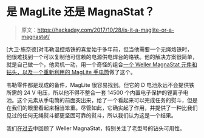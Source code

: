 # 是 MagLite 还是 MagnaStat？

> 原文：<https://hackaday.com/2017/10/28/is-it-a-maglite-or-a-magnastat/>

[大卫·施奈德]对韦勒温控烙铁的喜爱始于多年前，但当他需要一个无绳烙铁时，他很难找到一个可以复制他可信赖的电源供电焊台的烙铁。他的解决方案很简单，就是自己做一个，他灵机一动，用一个奇怪的组合[一个 Weller MagnaStat 元件和钻头，以及一个重新利用的 MagLite 手电筒](https://spectrum.ieee.org/geek-life/hands-on/want-a-temperaturecontrolled-cordless-soldering-iron-heres-how-to-make-one)做了这个。

韦勒零件都是现成的备件，MagLite 很容易找到。但它的 D 电池永远不会提供铁所需的 24 V 电压，所以他不得不整合一套 14500 个内置电子保护的锂离子电池。这个元素从手电筒的前面突出来，给了一个看起来可以完成任务的熨斗，但是在我们的眼里看起来相当笨重。尽管如此，它确实起了作用，并提供了一种比我们见过的任何无绳熨斗都更坚固可靠的熨斗，所以我们认为这是一个结果。

我们[在过去](https://hackaday.com/2016/06/01/long-term-review-weller-magnastat-soldering-iron/)中回顾了 Weller MagnaStat，特别关注了老型号的钻头可用性。